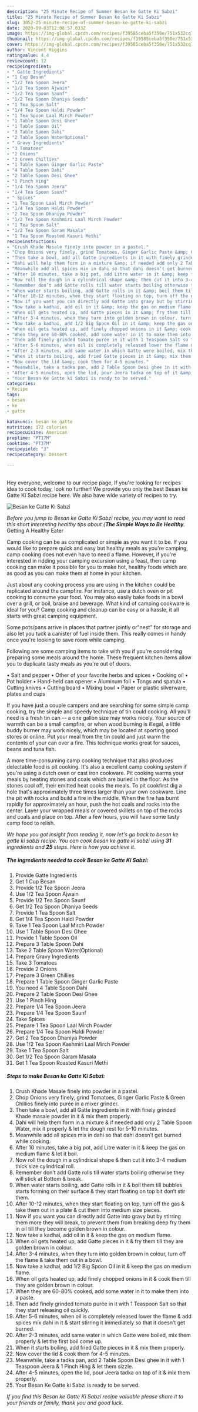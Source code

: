```yaml
---
description: "25 Minute Recipe of Summer Besan ke Gatte Ki Sabzi"
title: "25 Minute Recipe of Summer Besan ke Gatte Ki Sabzi"
slug: 3052-25-minute-recipe-of-summer-besan-ke-gatte-ki-sabzi
date: 2020-09-03T12:08:57.033Z
image: https://img-global.cpcdn.com/recipes/f39585ceba5f350e/751x532cq70/besan-ke-gatte-ki-sabzi-recipe-main-photo.jpg
thumbnail: https://img-global.cpcdn.com/recipes/f39585ceba5f350e/751x532cq70/besan-ke-gatte-ki-sabzi-recipe-main-photo.jpg
cover: https://img-global.cpcdn.com/recipes/f39585ceba5f350e/751x532cq70/besan-ke-gatte-ki-sabzi-recipe-main-photo.jpg
author: Vincent Higgins
ratingvalue: 4.4
reviewcount: 12
recipeingredient:
- " Gatte Ingredients"
- "1 Cup Besan"
- "1/2 Tea Spoon Jeera"
- "1/2 Tea Spoon Ajwain"
- "1/2 Tea Spoon Saunf"
- "1/2 Tea Spoon Dhaniya Seeds"
- "1 Tea Spoon Salt"
- "1/4 Tea Spoon Haldi Powder"
- "1 Tea Spoon Laal Mirch Powder"
- "1 Table Spoon Desi Ghee"
- "1 Table Spoon Oil"
- "3 Table Spoon Dahi"
- "2 Table Spoon WaterOptional"
- " Gravy Ingredients"
- "3 Tomatoes"
- "2 Onions"
- "3 Green Chillies"
- "1 Table Spoon Ginger Garlic Paste"
- "4 Table Spoon Dahi"
- "2 Table Spoon Desi Ghee"
- "1 Pinch Hing"
- "1/4 Tea Spoon Jeera"
- "1/4 Tea Spoon Saunf"
- " Spices"
- "1 Tea Spoon Laal Mirch Powder"
- "1/4 Tea Spoon Haldi Powder"
- "2 Tea Spoon Dhaniya Powder"
- "1/2 Tea Spoon Kashmiri Laal Mirch Powder"
- "1 Tea Spoon Salt"
- "1/2 Tea Spoon Garam Masala"
- "1 Tea Spoon Roasted Kasuri Methi"
recipeinstructions:
- "Crush Khade Masale finely into powder in a pastel."
- "Chop Onions very finely, grind Tomatoes, Ginger Garlic Paste &amp; Green Chillies finely into purée in a mixer grinder."
- "Then take a bowl, add all Gatte ingredients in it with finely grinded Khade masale powder in it &amp; mix them properly."
- "Dahi will help them form in a mixture &amp; if needed add only 2 Table Spoon Water, mix it properly &amp; let the dough rest for 5-10 minutes."
- "Meanwhile add all spices mix in dahi so that dahi doesn’t get burned while cooking."
- "After 10 minutes, take a big pot, add Litre water in it &amp; keep the gas on medium flame &amp; let it boil."
- "Now roll the dough in a cylindrical shape &amp; then cut it into 3-4 medium thick size cylindrical roll."
- "Remember don’t add Gatte rolls till water starts boiling otherwise they will stick at Bottom &amp; break."
- "When water starts boiling, add Gatte rolls in it &amp; boil them till bubbles starts forming on their surface &amp; they start floating on top bit don’t stir them."
- "After 10-12 minutes, when they start floating on top, turn off the gas &amp; take them out in a plate &amp; cut them into medium size pieces."
- "Now if you want you can directly add Gatte into gravy but by stirring them more they will break, to prevent them from breaking deep fry them in oil till they become golden brown in colour."
- "Now take a kadhai, add oil in it &amp; keep the gas on medium flame."
- "When oil gets heated up, add Gatte pieces in it &amp; fry them till they are golden brown in colour."
- "After 3-4 minutes, when they turn into golden brown in colour, turn off the flame &amp; take them out in a bowl."
- "Now take a kadhai, add 1/2 Big Spoon Oil in it &amp; keep the gas on medium flame."
- "When oil gets heated up, add finely chopped onions in it &amp; cook them till they are golden brown in colour."
- "When they are 60-80% cooked, add some water in it to make them into a paste."
- "Then add finely grinded tomato purée in it with 1 Teaspoon Salt so that they start releasing oil quickly."
- "After 5-6 minutes, when oil is completely released lower the flame &amp; add spices mix dahi in it &amp; start stirring it immediately so that it doesn’t get burned."
- "After 2-3 minutes, add same water in which Gatte were boiled, mix them properly &amp; let the first boil come up."
- "When it starts boiling, add fried Gatte pieces in it &amp; mix them properly."
- "Now cover the lid &amp; cook them for 4-5 minutes."
- "Meanwhile, take a tadka pan, add 2 Table Spoon Desi ghee in it with 1 Teaspoon Jeera &amp; 1 Pinch Hing &amp; let them sizzle."
- "After 4-5 minutes, open the lid, pour Jeera tadka on top of it &amp; mix them properly."
- "Your Besan Ke Gatte ki Sabzi is ready to be served."
categories:
- Recipe
tags:
- besan
- ke
- gatte

katakunci: besan ke gatte 
nutrition: 172 calories
recipecuisine: American
preptime: "PT17M"
cooktime: "PT37M"
recipeyield: "3"
recipecategory: Dessert

---
```

<br>
Hey everyone, welcome to our recipe page, If you're looking for recipes idea to cook today, look no further! We provide you only the best Besan ke Gatte Ki Sabzi recipe here. We also have wide variety of recipes to try.
<br>


![Besan ke Gatte Ki Sabzi](https://img-global.cpcdn.com/recipes/f39585ceba5f350e/751x532cq70/besan-ke-gatte-ki-sabzi-recipe-main-photo.jpg)

<i>Before you jump to Besan ke Gatte Ki Sabzi recipe, you may want to read this short interesting healthy tips about {<strong>The Simple Ways to Be Healthy</strong>.</i>
Getting A Healthy Eater

    
Camp cooking can be as complicated or simple as you want it to be. If you would like to prepare quick and easy but healthy meals as you're camping, camp cooking does not even have to need a flame. However, if you're interested in ridding your camping excursion using a feast, then camp cooking can make it possible for you to make hot, healthy foods which are as good as you can make them at home in your kitchen.

 Just about any cooking process you are using in the kitchen could be replicated around the campfire. For instance, use a dutch oven or pit cooking to consume your food. You may also easily bake foods in a bowl over a grill, or boil, braise and beverage. What kind of camping cookware is ideal for you? Camp cooking and cleanup can be easy or a hassle, it all starts with great camping equipment.

Some pots/pans arrive in places that partner jointly or"nest" for storage and also let you tuck a canister of fuel inside them. This really comes in handy once you're looking to save room while camping.

Following are some camping items to take with you if you're considering preparing some meals around the home. These frequent kitchen items allow you to duplicate tasty meals as you're out of doors.

• Salt and pepper
• Other of your favorite herbs and spices
• Cooking oil
• Pot holder
• Hand-held can opener
• Aluminum foil
• Tongs and spatula
• Cutting knives
• Cutting board
• Mixing bowl
• Paper or plastic silverware, plates and cups

If you have just a couple campers and are searching for some simple camp cooking, try the simple and speedy technique of tin could cooking. All you'll need is a fresh tin can -- a one gallon size may works nicely. Your source of warmth can be a small campfire, or when wood burning is illegal, a little buddy burner may work nicely, which may be located at sporting good stores or online. Put your meal from the tin could and just warm the contents of your can over a fire.  This technique works great for sauces, beans and tuna fish.

A more time-consuming camp cooking technique that also produces delectable food is pit cooking.  It's also a excellent camp cooking system if you're using a dutch oven or cast iron cookware. Pit cooking warms your meals by heating stones and coals which are buried in the floor. As the stones cool off, their emitted heat cooks the meals. To pit cookfirst dig a hole that's approximately three times larger than your own cookware. Line the pit with rocks and build a fire in the middle. When the fire has burnt rapidly for approximately an hour, push the hot coals and rocks into the center. Layer your wrapped meals or covered skillets on top of the rocks and coals and place on top. After a few hours, you will have some tasty camp food to relish.


<i>We hope you got insight from reading it, now let's go back to besan ke gatte ki sabzi recipe. You can cook besan ke gatte ki sabzi using <strong>31</strong> ingredients and <strong>25</strong> steps. Here is how you achieve it.
</i>

##### The ingredients needed to cook Besan ke Gatte Ki Sabzi:

1. Provide  Gatte Ingredients
1. Get 1 Cup Besan
1. Provide 1/2 Tea Spoon Jeera
1. Use 1/2 Tea Spoon Ajwain
1. Provide 1/2 Tea Spoon Saunf
1. Get 1/2 Tea Spoon Dhaniya Seeds
1. Provide 1 Tea Spoon Salt
1. Get 1/4 Tea Spoon Haldi Powder
1. Take 1 Tea Spoon Laal Mirch Powder
1. Use 1 Table Spoon Desi Ghee
1. Provide 1 Table Spoon Oil
1. Prepare 3 Table Spoon Dahi
1. Take 2 Table Spoon Water(Optional)
1. Prepare  Gravy Ingredients
1. Take 3 Tomatoes
1. Provide 2 Onions
1. Prepare 3 Green Chillies
1. Prepare 1 Table Spoon Ginger Garlic Paste
1. You need 4 Table Spoon Dahi
1. Prepare 2 Table Spoon Desi Ghee
1. Use 1 Pinch Hing
1. Prepare 1/4 Tea Spoon Jeera
1. Prepare 1/4 Tea Spoon Saunf
1. Take  Spices
1. Prepare 1 Tea Spoon Laal Mirch Powder
1. Prepare 1/4 Tea Spoon Haldi Powder
1. Get 2 Tea Spoon Dhaniya Powder
1. Use 1/2 Tea Spoon Kashmiri Laal Mirch Powder
1. Take 1 Tea Spoon Salt
1. Get 1/2 Tea Spoon Garam Masala
1. Get 1 Tea Spoon Roasted Kasuri Methi


##### Steps to make Besan ke Gatte Ki Sabzi:

1. Crush Khade Masale finely into powder in a pastel.
1. Chop Onions very finely, grind Tomatoes, Ginger Garlic Paste &amp; Green Chillies finely into purée in a mixer grinder.
1. Then take a bowl, add all Gatte ingredients in it with finely grinded Khade masale powder in it &amp; mix them properly.
1. Dahi will help them form in a mixture &amp; if needed add only 2 Table Spoon Water, mix it properly &amp; let the dough rest for 5-10 minutes.
1. Meanwhile add all spices mix in dahi so that dahi doesn’t get burned while cooking.
1. After 10 minutes, take a big pot, add Litre water in it &amp; keep the gas on medium flame &amp; let it boil.
1. Now roll the dough in a cylindrical shape &amp; then cut it into 3-4 medium thick size cylindrical roll.
1. Remember don’t add Gatte rolls till water starts boiling otherwise they will stick at Bottom &amp; break.
1. When water starts boiling, add Gatte rolls in it &amp; boil them till bubbles starts forming on their surface &amp; they start floating on top bit don’t stir them.
1. After 10-12 minutes, when they start floating on top, turn off the gas &amp; take them out in a plate &amp; cut them into medium size pieces.
1. Now if you want you can directly add Gatte into gravy but by stirring them more they will break, to prevent them from breaking deep fry them in oil till they become golden brown in colour.
1. Now take a kadhai, add oil in it &amp; keep the gas on medium flame.
1. When oil gets heated up, add Gatte pieces in it &amp; fry them till they are golden brown in colour.
1. After 3-4 minutes, when they turn into golden brown in colour, turn off the flame &amp; take them out in a bowl.
1. Now take a kadhai, add 1/2 Big Spoon Oil in it &amp; keep the gas on medium flame.
1. When oil gets heated up, add finely chopped onions in it &amp; cook them till they are golden brown in colour.
1. When they are 60-80% cooked, add some water in it to make them into a paste.
1. Then add finely grinded tomato purée in it with 1 Teaspoon Salt so that they start releasing oil quickly.
1. After 5-6 minutes, when oil is completely released lower the flame &amp; add spices mix dahi in it &amp; start stirring it immediately so that it doesn’t get burned.
1. After 2-3 minutes, add same water in which Gatte were boiled, mix them properly &amp; let the first boil come up.
1. When it starts boiling, add fried Gatte pieces in it &amp; mix them properly.
1. Now cover the lid &amp; cook them for 4-5 minutes.
1. Meanwhile, take a tadka pan, add 2 Table Spoon Desi ghee in it with 1 Teaspoon Jeera &amp; 1 Pinch Hing &amp; let them sizzle.
1. After 4-5 minutes, open the lid, pour Jeera tadka on top of it &amp; mix them properly.
1. Your Besan Ke Gatte ki Sabzi is ready to be served.




<i>If you find this Besan ke Gatte Ki Sabzi recipe valuable please share it to your friends or family, thank you and good luck.</i>

